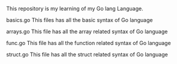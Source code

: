 This repository is my learning of my Go lang Language.

basics.go
This files has all the basic syntax of Go language

arrays.go
This file has all the array related syntax of Go language

func.go
This file has all the function related syntax of Go language

struct.go
This file has all the struct related syntax of Go language
